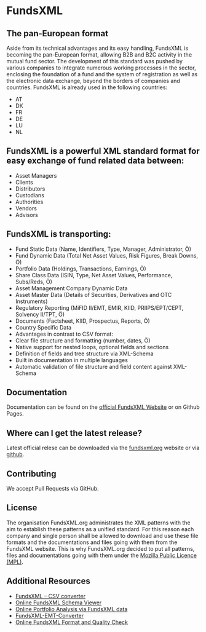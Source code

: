 
# FundsXML



## The pan-European format
Aside from its technical advantages and its easy handling, FundsXML is becoming the pan-European format, allowing B2B and B2C activity in the mutual fund sector. The development of this standard was pushed by various companies to integrate numerous working processes in the sector, enclosing the foundation of a fund and the system of registration as well as the electronic data exchange, beyond the borders of companies and countries.
FundsXML is already used in the following countries:

					
- AT
- DK
- FR
- DE
- LU
- NL

## FundsXML is a powerful XML standard format for easy exchange of fund related data between:
- Asset Managers
- Clients
- Distributors
- Custodians
- Authorities
- Vendors
- Advisors

## FundsXML is transporting:
- Fund Static Data (Name, Identifiers, Type, Manager, Administrator, Ö)
- Fund Dynamic Data (Total Net Asset Values, Risk Figures, Break Downs, Ö)
- Portfolio Data (Holdings, Transactions, Earnings, Ö)
- Share Class Data (ISIN, Type, Net Asset Values, Performance, Subs/Reds, Ö)
- Asset Management Company Dynamic Data
- Asset Master Data (Details of Securities, Derivatives and OTC Instruments)
- Regulatory Reporting (MiFID II/EMT, EMIR, KIID, PRIIPS/EPT/CEPT, Solvency II/TPT, Ö)
- Documents (Factsheet, KIID, Prospectus, Reports, Ö)
- Country Specific Data
- Advantages in contrast to CSV format:
- Clear file structure and formatting (number, dates, Ö)
- Native support for nested loops, optional fields and sections
- Definition of fields and tree structure via XML-Schema
- Built in documentation in multiple languages
- Automatic validation of file structure and field content against XML-Schema



## Documentation
Documentation can be found on the [official FundsXML Website](http://www.fundsxml.org/documentation/) or on Github Pages. 


## Where can I get the latest release?
Latest official relese can be downloaded via the [fundsxml.org](http://www.fundsxml.org/schema-definitions/) website or via [github](https://github.com/fundsxml/schema/releases).

## Contributing
We accept Pull Requests via GitHub.


## License
The organisation FundsXML.org administrates the XML patterns with the aim to establish these patterns as a unified standard. For this reason each company and single person shall be allowed to download and use these file formats and the documentations and files going with them from the FundsXML website. This is why FundsXML.org decided to put all patterns, files and documentations going with them under the [Mozilla Public Licence (MPL)](https://www.mozilla.org/en-US/MPL/).


## Additional Resources
* [FundsXML – CSV converter](http://www.xml-tools.net/fundsxml/fundsxml-csv-converter.html)
* [Online FundsXML Schema Viewer](http://www.xml-tools.net/fundsxml/schemaviewer.html)
* [Online Portfolio Analysis via FundsXML data](http://www.xml-tools.net/fundsxml/portfolio-analysis.html)
* [FundsXML-EMT-Converter](https://github.com/karlkauc/FundsXML-EMT-Converter)
* [Online FundsXML Format and Quality Check](http://www.xml-tools.net/fundsxml/fundsxml4-analysis.html)
